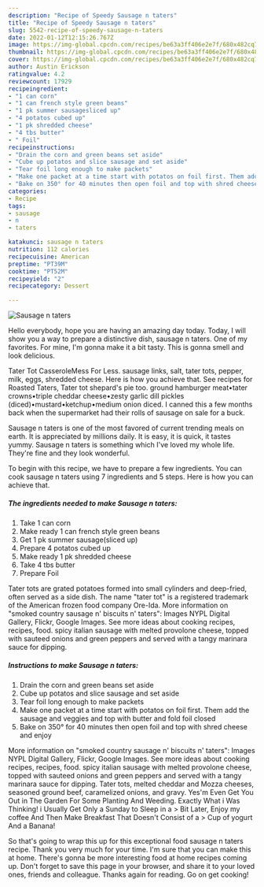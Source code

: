 ```yaml
---
description: "Recipe of Speedy Sausage n taters"
title: "Recipe of Speedy Sausage n taters"
slug: 5542-recipe-of-speedy-sausage-n-taters
date: 2022-01-12T12:15:26.767Z
image: https://img-global.cpcdn.com/recipes/be63a3ff406e2e7f/680x482cq70/sausage-n-taters-recipe-main-photo.jpg
thumbnail: https://img-global.cpcdn.com/recipes/be63a3ff406e2e7f/680x482cq70/sausage-n-taters-recipe-main-photo.jpg
cover: https://img-global.cpcdn.com/recipes/be63a3ff406e2e7f/680x482cq70/sausage-n-taters-recipe-main-photo.jpg
author: Austin Erickson
ratingvalue: 4.2
reviewcount: 17929
recipeingredient:
- "1 can corn"
- "1 can french style green beans"
- "1 pk summer sausagesliced up"
- "4 potatos cubed up"
- "1 pk shredded cheese"
- "4 tbs butter"
- " Foil"
recipeinstructions:
- "Drain the corn and green beans set aside"
- "Cube up potatos and slice sausage and set aside"
- "Tear foil long enough to make packets"
- "Make one packet at a time start with potatos on foil first. Them add the sausage and veggies and top with butter and fold foil closed"
- "Bake on 350° for 40 minutes then open foil and top with shred cheese and enjoy"
categories:
- Recipe
tags:
- sausage
- n
- taters

katakunci: sausage n taters 
nutrition: 112 calories
recipecuisine: American
preptime: "PT39M"
cooktime: "PT52M"
recipeyield: "2"
recipecategory: Dessert

---
```



![Sausage n taters](https://img-global.cpcdn.com/recipes/be63a3ff406e2e7f/680x482cq70/sausage-n-taters-recipe-main-photo.jpg)

Hello everybody, hope you are having an amazing day today. Today, I will show you a way to prepare a distinctive dish, sausage n taters. One of my favorites. For mine, I'm gonna make it a bit tasty. This is gonna smell and look delicious.

Tater Tot CasseroleMess For Less. sausage links, salt, tater tots, pepper, milk, eggs, shredded cheese. Here is how you achieve that. See recipes for Roasted Taters, Tater tot shepard&#39;s pie too. ground hamburger meat•tater crowns•triple cheddar cheese•zesty garlic dill pickles (diced)•mustard•ketchup•medium onion diced. I canned this a few months back when the supermarket had their rolls of sausage on sale for a buck.

Sausage n taters is one of the most favored of current trending meals on earth. It is appreciated by millions daily. It is easy, it is quick, it tastes yummy. Sausage n taters is something which I've loved my whole life. They're fine and they look wonderful.


To begin with this recipe, we have to prepare a few ingredients. You can cook sausage n taters using 7 ingredients and 5 steps. Here is how you can achieve that.

<!--inarticleads1-->

##### The ingredients needed to make Sausage n taters:

1. Take 1 can corn
1. Make ready 1 can french style green beans
1. Get 1 pk summer sausage(sliced up)
1. Prepare 4 potatos cubed up
1. Make ready 1 pk shredded cheese
1. Take 4 tbs butter
1. Prepare  Foil


Tater tots are grated potatoes formed into small cylinders and deep-fried, often served as a side dish. The name &#34;tater tot&#34; is a registered trademark of the American frozen food company Ore-Ida. More information on &#34;smoked country sausage n&#39; biscuits n&#39; taters&#34;: Images NYPL Digital Gallery, Flickr, Google Images. See more ideas about cooking recipes, recipes, food. spicy italian sausage with melted provolone cheese, topped with sauteed onions and green peppers and served with a tangy marinara sauce for dipping. 

<!--inarticleads2-->

##### Instructions to make Sausage n taters:

1. Drain the corn and green beans set aside
1. Cube up potatos and slice sausage and set aside
1. Tear foil long enough to make packets
1. Make one packet at a time start with potatos on foil first. Them add the sausage and veggies and top with butter and fold foil closed
1. Bake on 350° for 40 minutes then open foil and top with shred cheese and enjoy


More information on &#34;smoked country sausage n&#39; biscuits n&#39; taters&#34;: Images NYPL Digital Gallery, Flickr, Google Images. See more ideas about cooking recipes, recipes, food. spicy italian sausage with melted provolone cheese, topped with sauteed onions and green peppers and served with a tangy marinara sauce for dipping. Tater tots, melted cheddar and Mozza cheeses, seasoned ground beef, caramelized onions, and gravy. Yes&#39;m Even Get You Out in The Garden For Some Planting And Weeding. Exactly What i Was Thinking! i Usually Get Only a Sunday to Sleep in a &gt; Bit Later, Enjoy my coffee And Then Make Breakfast That Doesn&#39;t Consist of a &gt; Cup of yogurt And a Banana! 

So that's going to wrap this up for this exceptional food sausage n taters recipe. Thank you very much for your time. I'm sure that you can make this at home. There's gonna be more interesting food at home recipes coming up. Don't forget to save this page in your browser, and share it to your loved ones, friends and colleague. Thanks again for reading. Go on get cooking!
